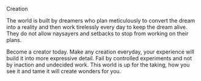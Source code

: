 Creation 

The world is built by dreamers who plan meticulously to convert the dream into a reality and then work tirelessly every day to keep the dream alive. They do not allow naysayers and setbacks to stop from working on their plans.  

Become a creator today.  Make any creation everyday,  your experience will build it into more expressive detail.
Fail by controlled experiments and not by inaction and undecided work. This world is up for the taking, how you see it and tame it will create wonders for you.

